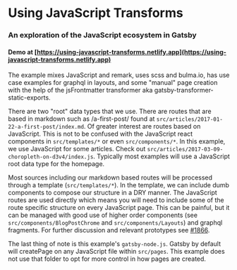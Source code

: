 # Using JavaScript Transforms

### An exploration of the JavaScript ecosystem in Gatsby

#### Demo at [https://using-javascript-transforms.netlify.app](https://using-javascript-transforms.netlify.app)

The example mixes JavaScript and remark, uses scss and bulma.io, has use case
examples for graphql in layouts, and some "manual" page creation with the help
of the jsFrontmatter transformer aka gatsby-transformer-static-exports.

There are two "root" data types that we use. There are routes that are based in
markdown such as /a-first-post/ found at
`src/articles/2017-01-22-a-first-post/index.md`. Of greater interest are routes
based on JavaScript. This is not to be confused with the JavaScript react
components in `src/templates/*` or even `src/components/*`.
In this example, we use JavaScript for some articles. Check out
`src/articles/2017-03-09-choropleth-on-d3v4/index.js`. Typically most examples
will use a JavaScript root data type for the homepage.

Most sources including our markdown based routes will be processed through a
template (`src/templates/*`). In the template, we can include dumb components to
compose our structure in a DRY manner. The JavaScript routes are used directly
which means you will need to include some of the route specific structure on
every JavaScript page. This can be painful, but it can be managed with good use
of higher order components (see `src/components/BlogPostChrome` and `src/components/Layouts`)
and graphql fragments. For further discussion and relevant prototypes see
[#1866](https://github.com/gatsbyjs/gatsby/issues/1866).

The last thing of note is this example's `gatsby-node.js`. Gatsby by default
will createPage on any JavaScript file within `src/pages`. This example does not
use that folder to opt for more control in how pages are created.
